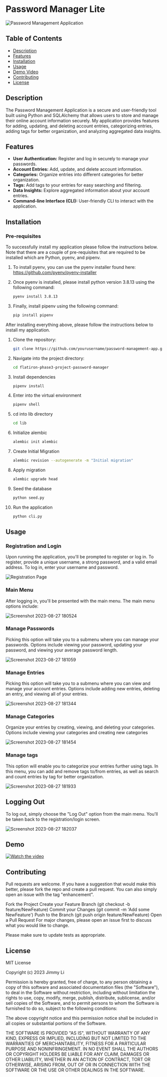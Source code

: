 # Password Manager Lite

![Password Management Application](https://github.com/jmyli562/flatiron-phase3-project-password-manager/assets/60550632/a46670b9-ccf3-4595-9878-521f90a913d1)

## Table of Contents

- [Description](#description)
- [Features](#features)
- [Installation](#installation)
- [Usage](#usage)
- [Demo Video](#demo)
- [Contributing](#contributing)
- [License](#license)

## Description

The Password Management Application is a secure and user-friendly tool built using Python and SQLAlchemy that allows users to store and manage their online account information securely. My application provides features for adding, updating, and deleting account entries, categorizing entries, adding tags for better organization, and analyzing aggregated data insights.

## Features

- **User Authentication:** Register and log in securely to manage your passwords.
- **Account Entries:** Add, update, and delete account information.
- **Categories:** Organize entries into different categories for better organization.
- **Tags:** Add tags to your entries for easy searching and filtering.
- **Data Insights:** Explore aggregated information about your account entries.
- **Command-line Interface (CLI):** User-friendly CLI to interact with the application.

## Installation

### Pre-requisites
To successfully install my application please follow the instructions below. Note that there are a couple of pre-requisites that are required to be installed which are Python, pyenv, and pipenv.


1. To install pyenv, you can use the pyenv installer found here: https://github.com/pyenv/pyenv-installer

2. Once pyenv is installed, please install python version 3.8.13 using the following command:
   ```bash
   pyenv install 3.8.13

3. Finally, install pipenv using the following command:
   ```bash
   pip install pipenv

After installing everything above, please follow the instructions below to install my application.

1. Clone the repository:
   ```bash
   git clone https://github.com/yourusername/password-management-app.git
   
2. Navigate into the project directory:
   ```bash
   cd flatiron-phase3-project-password-manager

3. Install dependencies
   ```bash
   pipenv install
   
4. Enter into the virtual environment
   ```bash
   pipenv shell
5. cd into lib directory
   ```bash
   cd lib
6. Initialize alembic
   ```bash
   alembic init alembic
7. Create Initial Migration
   ```bash
   alembic revision --autogenerate -m "Initial migration"
8. Apply migration
   ```bash
   alembic upgrade head
9. Seed the database
   ```bash
   python seed.py
10. Run the application
    ```bash
    python cli.py

## Usage
### Registration and Login
Upon running the application, you'll be prompted to register or log in.
To register, provide a unique username, a strong password, and a valid email address.
To log in, enter your username and password.

![Registration Page](https://github.com/jmyli562/flatiron-phase3-project-password-manager/assets/60550632/0be1a213-7d5d-4491-a6b5-cbddc356ed3b)

### Main Menu
After logging in, you'll be presented with the main menu. The main menu options include:

![Screenshot 2023-08-27 180524](https://github.com/jmyli562/flatiron-phase3-project-password-manager/assets/60550632/75b04beb-e9b9-4409-8cfa-35da7324eccb)

### Manage Passwords
Picking this option will take you to a submenu where you can manage your passwords.
Options include viewing your password, updating your password, and viewing your average password length.

![Screenshot 2023-08-27 181059](https://github.com/jmyli562/flatiron-phase3-project-password-manager/assets/60550632/655038c7-db63-4d7b-8d5d-9b692acc16ad)

### Manage Entries
Picking this option will take you to a submenu where you can view and manage your account entries.
Options include adding new entries, deleting an entry, and viewing all of your entries.

![Screenshot 2023-08-27 181344](https://github.com/jmyli562/flatiron-phase3-project-password-manager/assets/60550632/bf0587c6-3652-4b36-b73b-877d164c4d93)

### Manage Categories
Organize your entries by creating, viewing, and deleting your categories.
Options include viewing your categories and creating new categories

![Screenshot 2023-08-27 181454](https://github.com/jmyli562/flatiron-phase3-project-password-manager/assets/60550632/5196fbb7-847b-4772-a6e0-c9af6d9be504)

### Manage tags
This option will enable you to categorize your entries further using tags.
In this menu, you can add and remove tags to/from entries, as well as search and count entries by tag for better organization.

![Screenshot 2023-08-27 181933](https://github.com/jmyli562/flatiron-phase3-project-password-manager/assets/60550632/99681f0b-1af4-4beb-9307-7ec7390f819a)

## Logging Out
To log out, simply choose the "Log Out" option from the main menu.
You'll be taken back to the registration/login screen.

![Screenshot 2023-08-27 182037](https://github.com/jmyli562/flatiron-phase3-project-password-manager/assets/60550632/4688e5a2-2c7c-48be-bfae-edb9c154bd42)

## Demo
[![Watch the video](https://img.youtube.com/vi/O8YjhyESclM/hqdefault.jpg)](https://www.youtube.com/embed/O8YjhyESclM)

## Contributing

Pull requests are welcome. If you have a suggestion that would make this better, please fork the repo and create a pull request. You can also simply open an issue with the tag "enhancement".

Fork the Project Create your Feature Branch (git checkout -b feature/NewFeature) Commit your Changes (git commit -m 'Add some NewFeature') Push to the Branch (git push origin feature/NewFeature) Open a Pull Request For major changes, please open an issue first to discuss what you would like to change.

Please make sure to update tests as appropriate.

## License
MIT License

Copyright (c) 2023 Jimmy Li

Permission is hereby granted, free of charge, to any person obtaining a copy of this software and associated documentation files (the "Software"), to deal in the Software without restriction, including without limitation the rights to use, copy, modify, merge, publish, distribute, sublicense, and/or sell copies of the Software, and to permit persons to whom the Software is furnished to do so, subject to the following conditions:

The above copyright notice and this permission notice shall be included in all copies or substantial portions of the Software.

THE SOFTWARE IS PROVIDED "AS IS", WITHOUT WARRANTY OF ANY KIND, EXPRESS OR IMPLIED, INCLUDING BUT NOT LIMITED TO THE WARRANTIES OF MERCHANTABILITY, FITNESS FOR A PARTICULAR PURPOSE AND NONINFRINGEMENT. IN NO EVENT SHALL THE AUTHORS OR COPYRIGHT HOLDERS BE LIABLE FOR ANY CLAIM, DAMAGES OR OTHER LIABILITY, WHETHER IN AN ACTION OF CONTRACT, TORT OR OTHERWISE, ARISING FROM, OUT OF OR IN CONNECTION WITH THE SOFTWARE OR THE USE OR OTHER DEALINGS IN THE SOFTWARE.
